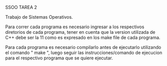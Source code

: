 
SSOO TAREA 2 

Trabajo de Sistemas Operativos. 

Para correr cada programa es necesario ingresar a los respectivos diretorios de cada programa, tener en cuenta que la version utilizada de C++ debe ser la 11 como es expresado en los make file de cada programa. 

Para cada programa es necesario compilarlo antes de ejecutarlo utilizando el comando 
" make ", luego seguir las instrucciones/comando de ejecucion para el respectivo programa que se quiere ejecutar. 